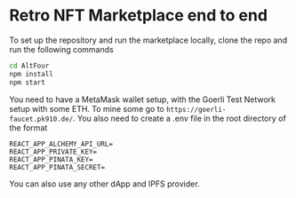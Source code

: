 # Retro NFT Marketplace end to end



To set up the repository and run the marketplace locally, clone the repo and run the following commands
```bash
cd AltFour
npm install
npm start
```
You need to have a MetaMask wallet setup, with the Goerli Test Network setup with some ETH. To mine some go to `https://goerli-faucet.pk910.de/`. You also need to create a .env file in the root directory of the format
```
REACT_APP_ALCHEMY_API_URL=
REACT_APP_PRIVATE_KEY=
REACT_APP_PINATA_KEY=
REACT_APP_PINATA_SECRET=
```
You can also use any other dApp and IPFS provider.